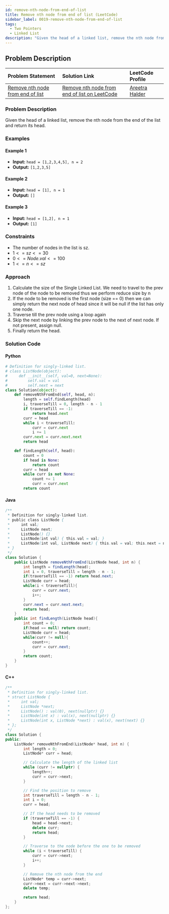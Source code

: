 ```yaml
---
id: remove-nth-node-from-end-of-list
title: Remove nth node from end of list (LeetCode)
sidebar_label: 0019-remove-nth-node-from-end-of-list
tags:
  - Two Pointers
  - Linked List
description: "Given the head of a linked list, remove the nth node from the end of the list and return its head."
---
```


## Problem Description

| Problem Statement                                                                                               | Solution Link                                                                                                             | LeetCode Profile                                        |
| :-------------------------------------------------------------------------------------------------------------- | :------------------------------------------------------------------------------------------------------------------------ | :------------------------------------------------------ |
| [Remove nth node from end of list](https://leetcode.com/problems/remove-nth-node-from-end-of-list/description/) | [Remove nth node from end of list on LeetCode](https://leetcode.com/problems/remove-nth-node-from-end-of-list/solutions/) | [Areetra Halder](https://leetcode.com/u/areetrahalder/) |

### Problem Description

Given the head of a linked list, remove the nth node from the end of the list and return its head.

### Examples

#### Example 1

- **Input:** `head = [1,2,3,4,5], n = 2`
- **Output:** `[1,2,3,5]`

#### Example 2

- **Input:** `head = [1], n = 1`
- **Output:** `[]`

#### Example 3

- **Input:** `head = [1,2], n = 1`
- **Output:** `[1]`

### Constraints

- The number of nodes in the list is sz.
- $1 <= sz <= 30$
- $0 <= Node.val <= 100$
- $1 <= n <= sz$

### Approach

1. Calculate the size of the Single Linked List. We need to travel to the prev node of the node to be removed thus we perform reduce size by n
2. If the node to be removed is the first node (size == 0) then we can simply return the next node of head since it will be null if the list has only one node.
3. Traverse till the prev node using a loop again
4. Skip the next node by linking the prev node to the next of next node. If not present, assign null.
5. Finally return the head.

### Solution Code

#### Python

```python
# Definition for singly-linked list.
# class ListNode(object):
#     def __init__(self, val=0, next=None):
#         self.val = val
#         self.next = next
class Solution(object):
    def removeNthFromEnd(self, head, n):
        length = self.findLength(head)
        i, traverseTill = 0, length - n - 1
        if traverseTill == -1:
            return head.next
        curr = head
        while i < traverseTill:
            curr = curr.next
            i += 1
        curr.next = curr.next.next
        return head

    def findLength(self, head):
        count = 0
        if head is None:
            return count
        curr = head
        while curr is not None:
            count += 1
            curr = curr.next
        return count
```

#### Java

```java
/**
 * Definition for singly-linked list.
 * public class ListNode {
 *     int val;
 *     ListNode next;
 *     ListNode() {}
 *     ListNode(int val) { this.val = val; }
 *     ListNode(int val, ListNode next) { this.val = val; this.next = next; }
 * }
 */
class Solution {
    public ListNode removeNthFromEnd(ListNode head, int n) {
        int length = findLength(head);
        int i = 0, traverseTill = length - n - 1;
        if(traverseTill == -1) return head.next;
        ListNode curr = head;
        while(i < traverseTill){
            curr = curr.next;
            i++;
        }
        curr.next = curr.next.next;
        return head;
    }
    public int findLength(ListNode head){
        int count = 0;
        if(head == null) return count;
        ListNode curr = head;
        while(curr != null){
            count++;
            curr = curr.next;
        }
        return count;
    }
}
```

#### C++

```cpp
/**
 * Definition for singly-linked list.
 * struct ListNode {
 *     int val;
 *     ListNode *next;
 *     ListNode() : val(0), next(nullptr) {}
 *     ListNode(int x) : val(x), next(nullptr) {}
 *     ListNode(int x, ListNode *next) : val(x), next(next) {}
 * };
 */
class Solution {
public:
    ListNode* removeNthFromEnd(ListNode* head, int n) {
        int length = 0;
        ListNode* curr = head;

        // Calculate the length of the linked list
        while (curr != nullptr) {
            length++;
            curr = curr->next;
        }

        // Find the position to remove
        int traverseTill = length - n - 1;
        int i = 0;
        curr = head;

        // If the head needs to be removed
        if (traverseTill == -1) {
            head = head->next;
            delete curr;
            return head;
        }

        // Traverse to the node before the one to be removed
        while (i < traverseTill) {
            curr = curr->next;
            i++;
        }

        // Remove the nth node from the end
        ListNode* temp = curr->next;
        curr->next = curr->next->next;
        delete temp;

        return head;
    }
};
```
